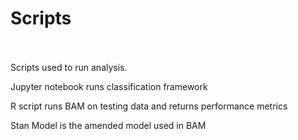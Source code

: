 # Scripts
<br><br>
Scripts used to run analysis.

Jupyter notebook runs classification framework

R script runs BAM on testing data and returns performance metrics

Stan Model is the amended model used in BAM
